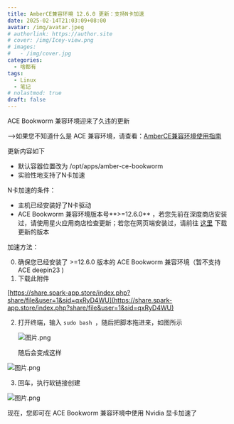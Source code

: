 ```yaml
---
title: AmberCE兼容环境 12.6.0 更新：支持N卡加速
date: 2025-02-14T21:03:09+08:00
avatar: /img/avatar.jpeg
# authorlink: https://author.site
# cover: /img/Icey-view.png
# images:
#   - /img/cover.jpg
categories:
  - 啥都有
tags:
  - Linux
  - 笔记
# nolastmod: true
draft: false
---
```


ACE Bookworm 兼容环境迎来了久违的更新

<!--more-->

-->如果您不知道什么是 ACE 兼容环境，请查看：[AmberCE兼容环境使用指南](https://blog.shenmo.tech/post/amberce%E5%85%BC%E5%AE%B9%E7%8E%AF%E5%A2%83%E4%BD%BF%E7%94%A8%E6%8C%87%E5%8D%97/)

更新内容如下

* 默认容器位置改为 /opt/apps/amber-ce-bookworm
* 实验性地支持了N卡加速

N卡加速的条件：

* 主机已经安装好了N卡驱动
* ACE Bookworm 兼容环境版本号**>=12.6.0** ，若您先前在深度商店安装过，请使用星火应用商店检查更新；若您在网页端安装过，请前往 [这里](https://blog.shenmo.tech/post/amberce%E5%85%BC%E5%AE%B9%E7%8E%AF%E5%A2%83%E4%BD%BF%E7%94%A8%E6%8C%87%E5%8D%97/) 下载更新的版本

加速方法：

0. 确保您已经安装了 >=12.6.0 版本的 ACE Bookworm 兼容环境（暂不支持 ACE deepin23 )
1. 下载此附件

[https://share.spark-app.store/index.php?share/file&user=1&sid=qxRyD4WU](https://share.spark-app.store/index.php?share/file&user=1&sid=qxRyD4WU)

2. 打开终端，输入 `sudo bash `，随后把脚本拖进来，如图所示
   
   ![图片.png](https://storage.deepin.org/thread/202502141259098081_图片.png)
   
   随后会变成这样

![图片.png](https://storage.deepin.org/thread/20250214125950856_图片.png)

3. 回车，执行软链接创建

![图片.png](https://storage.deepin.org/thread/202502141300527887_图片.png)

现在，您即可在 ACE Bookworm 兼容环境中使用 Nvidia 显卡加速了

